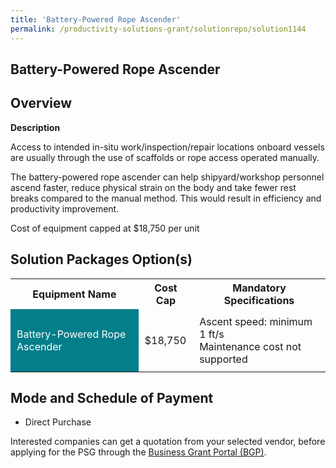 ```yaml
---
title: 'Battery-Powered Rope Ascender'
permalink: /productivity-solutions-grant/solutionrepo/solution1144
---
```


## Battery-Powered Rope Ascender

## Overview

**Description**

Access to intended in-situ work/inspection/repair locations onboard vessels are usually through the use of scaffolds or rope access operated manually.

The battery-powered rope ascender can help shipyard/workshop personnel ascend faster,  reduce physical strain on the body and take fewer rest breaks compared to the manual method. This would result in efficiency and productivity improvement.

Cost of equipment capped at $18,750 per unit

## Solution Packages Option(s)

<table>
<tr>
<th><b>Equipment Name</b></th>
<th><b>Cost Cap</b></th>
<th><b>Mandatory Specifications</b></th>
</tr>
<tr>
<td style='padding: 10px; background-color: #037E8A; color: #FFFFFF;'>Battery-Powered Rope Ascender</td>
<td style='padding: 10px;'>$18,750</td>
<td style='padding: 10px;'>Ascent speed: minimum 1 ft/s<br>Maintenance cost not supported</td>
</tr>
</table>

## Mode and Schedule of Payment

 - Direct Purchase

Interested companies can get a quotation from your selected vendor, before applying for the PSG through the <a href='https://www.businessgrants.gov.sg/' target='_blank' rel='noopener'>Business Grant Portal (BGP)</a>.

<script src="/jquery/resize-tables.js"></script>
